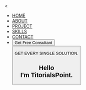 <!DOCTYPE html>
<html  lang="en">
<head>
  <meta charset="UTF-8"/>
  <<meta name="viewport" content="width=device-width, initial-scale=1.5"/>
    <title>My Portfolio</title>
    <link rel="stylesheet" href="styles.css"/>
</head>
<body>
  <div class="header">
    <nav>
      <ul>
        <li><a href="#">HOME</a></li>
        <li><a href="#">ABOUT</a></li>
        <li><a href="#">PROJECT</a></li>
        <li><a href="#">SKILLS</a></li>
        <li><a href="#">CONTACT</a></li>
        <li><button type="button" class="button-gfc">
          Get Free 
Consultant 
        </button>
        </li><button type="button" class="button-cv>
      DOWNLOAD CV</button></li>
      </ul>
    </nav>
  <div class="body">
          <p class="demo1">GET EVERY SINGLE SOLUTION.</p>
          <h1>Hello <br> I'm 
<span class="green">Titorials</span>Point.</span>
          </h1>
</body>
</html>
